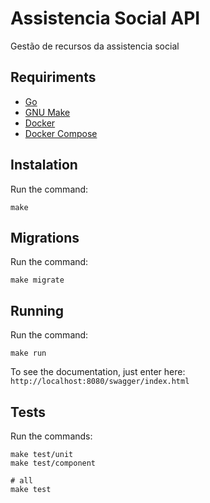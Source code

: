 # Assistencia Social API

Gestão de recursos da assistencia social

## Requiriments

- [Go](https://go.dev/doc/)
- [GNU Make](https://www.gnu.org/software/make/manual/make.html)
- [Docker](https://docs.docker.com/)
- [Docker Compose](https://docs.docker.com/compose/)

## Instalation

Run the command:

```shel
make
```

## Migrations

Run the command:

```shel
make migrate
```

## Running

Run the command:

```shel
make run
```

To see the documentation, just enter here: `http://localhost:8080/swagger/index.html`

## Tests

Run the commands:

```shel
make test/unit
make test/component

# all
make test
```
